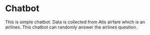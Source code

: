 # Chatbot
This is simple chatbot. Data is collected from Atis airfare which is an airlines. This chatbot can randomly answer the airlines question.
